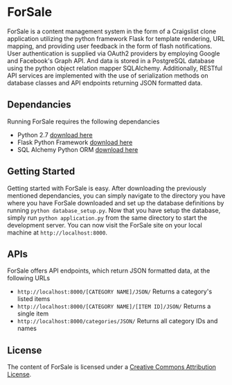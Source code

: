 # ForSale
ForSale is a content management system in the form of a Craigslist clone application utilizing the python framework Flask for template rendering, URL mapping, and providing user feedback in the form of flash notifications. User authentication is supplied via OAuth2 providers by employing Google and Facebook's Graph API. And data is stored in a PostgreSQL database using the python object relation mapper SQLAlchemy. Additionally, RESTful API services are implemented with the use of serialization methods on database classes and API endpoints returning JSON formatted data.

## Dependancies
Running ForSale requires the following dependancies
- Python 2.7 [download here](https://www.python.org/downloads/)
- Flask Python Framework [download here](https://pypi.python.org/pypi/Flask/0.12)
- SQL Alchemy Python ORM [download here](https://www.sqlalchemy.org/download.html)

## Getting Started
Getting started with ForSale is easy.  After downloading the previously mentioned dependancies, you can simply navigate to the directory you have where you have ForSale downloaded and set up the database definitions by running `python database_setup.py`.  Now that you have setup the database, simply run `python application.py` from the same directory to start the development server.  You can now visit the ForSale site on your local machine at `http://localhost:8000`.

## APIs
ForSale offers API endpoints, which return JSON formatted data, at the following URLs
- `http://localhost:8000/[CATEGORY NAME]/JSON/` Returns a category's listed items
- `http://localhost:8000/[CATEGORY NAME]/[ITEM ID]/JSON/` Returns a single item
- `http://localhost:8000/categories/JSON/` Returns all category IDs and names

## License
The content of ForSale is licensed under a [Creative Commons Attribution License](https://creativecommons.org/licenses/by/3.0/us/).

